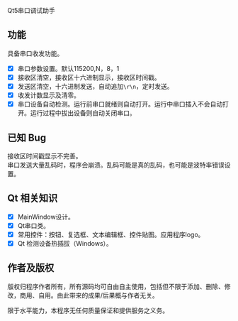 Qt5串口调试助手

## 功能
具备串口收发功能。  
- [x] 串口参数设置。默认115200,N，8，1  
- [x] 接收区清空，接收区十六进制显示，接收区时间戳。  
- [x] 发送区清空，十六进制发送，自动追加`\r\n`，定时发送。  
- [x] 收发计数显示及清零。  
- [x] 串口设备自动检测。运行前串口就绪则自动打开。运行中串口插入不会自动打开。运行过程中拔出设备则自动关闭串口。  

## 已知 Bug
接收区时间戳显示不完善。  
串口发送大量乱码时，程序会崩溃。乱码可能是真的乱码，也可能是波特率错误设置。    

## Qt 相关知识
- [x] MainWindow设计。  
- [x] Qt串口类。  
- [x] 常用控件：按钮、复选框、文本编辑框、控件贴图。应用程序logo。  
- [x] Qt 检测设备热插拔（Windows）。  

## 作者及版权
版权归程序作者所有，所有源码均可自由自主使用，包括但不限于添加、删除、修改，商用、自用。由此带来的成果/后果概与作者无关。  

限于水平能力，本程序无任何质量保证和提供服务之义务。  
